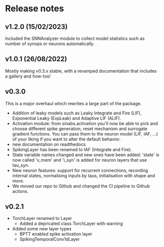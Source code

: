 # Release notes

## v1.2.0 (15/02/2023)
Included the SNNAnalyzer module to collect model statistics such as number of synops or neurons automatically.

## v1.0.1 (26/08/2022)
Mostly making v0.3.x stable, with a revamped documentation that includes a gallery and how-tos!

## v0.3.0
This is a major overhaul which rewrites a large part of the package. 

* Addition of leaky models such as Leaky Integrate and Fire (LIF), Exponential Leaky (ExpLeak) and Adaptive LIF (ALIF).
* Activation module: from sinabs.activation you'll now be able to pick and choose different spike generation, reset mechanism and surrogate gradient functions. You can pass them to the neuron model (LIF, IAF, ...) of your liking if you want to alter the default behavior.
* new documentation on readthedocs
* SpikingLayer has been renamed to IAF (Integrate and Fire).
* State variable names changed and new ones have been added: 'state' is now called 'v_mem' and 'i_syn' is added for neuron layers that use tau_syn.
* New neuron features: support for recurrent connections, recording internal states, normalising inputs by taus, initialisation with shape and more.
* We moved our repo to Github and changed the CI pipeline to Github actions.

## v0.2.1
- TorchLayer renamed to Layer
    - Added a depricated class TorchLayer with warning
- Added some new layer types
    - BPTT enabled spike activation layer
    - SpikingTemporalConv1dLayer
